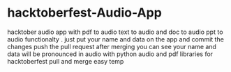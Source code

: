 # hacktoberfest-Audio-App
hacktober audio app with pdf to audio text to audio and doc to audio ppt to audio functionalty . just put your name and data on the app and commit the changes push the pull request after merging you can see your name and data will be pronounced in audio with python audio and pdf libraries for hacktoberfest pull and merge easy temp 
